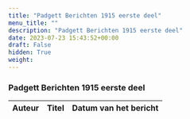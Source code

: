 ```yaml
---
title: "Padgett Berichten 1915 eerste deel"
menu_title: ""
description: "Padgett Berichten 1915 eerste deel"
date: 2023-07-23 15:43:52+00:00
draft: False
hidden: True
weight:
---
```

### Padgett Berichten 1915 eerste deel

**Auteur** | **Titel** | **Datum van het bericht**
---|---|---
